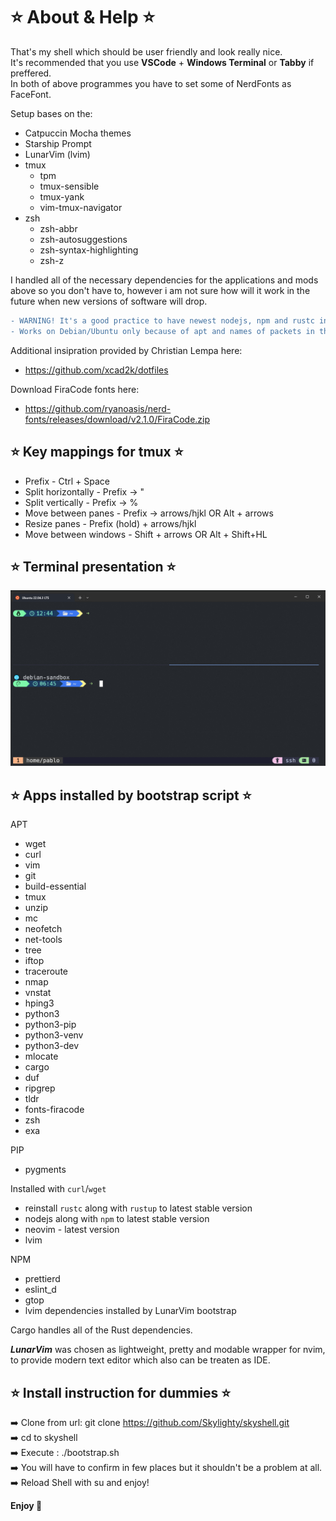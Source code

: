 # ⭐ About & Help ⭐

That's my shell which should be user friendly and look really nice.  
It's recommended that you use **VSCode** + **Windows Terminal** or **Tabby** if preffered.  
In both of above programmes you have to set some of NerdFonts as FaceFont.  

Setup bases on the:
* Catpuccin Mocha themes
* Starship Prompt
* LunarVim (lvim) 
* tmux
    * tpm
    * tmux-sensible
    * tmux-yank
    * vim-tmux-navigator
* zsh
    * zsh-abbr
    * zsh-autosuggestions
    * zsh-syntax-highlighting
    * zsh-z


I handled all of the necessary dependencies for the applications and mods above so you don't have to, however i am not sure how will it work in the future when new versions of software will drop.

```diff
- WARNING! It's a good practice to have newest nodejs, npm and rustc installed, because the dependencies are really picky here - look for the problems there at first.
- Works on Debian/Ubuntu only because of apt and names of packets in these OSes.
```

Additional insipration provided by Christian Lempa here:
- https://github.com/xcad2k/dotfiles

Download FiraCode fonts here:
- https://github.com/ryanoasis/nerd-fonts/releases/download/v2.1.0/FiraCode.zip

## ⭐ Key mappings for tmux ⭐

* Prefix - Ctrl + Space  
* Split horizontally - Prefix -> "  
* Split vertically - Prefix -> %  
* Move between panes - Prefix -> arrows/hjkl OR Alt + arrows  
* Resize panes - Prefix (hold) + arrows/hjkl  
* Move between windows - Shift + arrows OR Alt + Shift+HL  


## ⭐ Terminal presentation ⭐
![screenshot](https://github.com/Skylighty/skyshell/blob/master/shell.png?raw=true)

## ⭐ Apps installed by bootstrap script ⭐
APT
* wget
* curl
* vim
* git
* build-essential
* tmux
* unzip
* mc
* neofetch
* net-tools
* tree
* iftop
* traceroute
* nmap
* vnstat
* hping3
* python3
* python3-pip
* python3-venv
* python3-dev
* mlocate
* cargo
* duf
* ripgrep
* tldr
* fonts-firacode
* zsh
* exa  

PIP
* pygments

Installed with `curl`/`wget` 
* reinstall `rustc` along with `rustup` to latest stable version
* nodejs along with `npm` to latest stable version
* neovim - latest version
* lvim

NPM
* prettierd
* eslint_d
* gtop
* lvim dependencies installed by LunarVim bootstrap

Cargo handles all of the Rust dependencies.

***LunarVim*** was chosen as lightweight, pretty and modable wrapper for nvim, to provide modern text editor which also can be treaten as IDE.

## ⭐ Install instruction for dummies ⭐ 

➡️ Clone from url: git clone https://github.com/Skylighty/skyshell.git  
➡️ cd to skyshell  
➡️ Execute : ./bootstrap.sh  
➡️ You will have to confirm in few places but it shouldn't be a problem at all.  
➡️ Reload Shell with su <user> and enjoy!  

**Enjoy 💋**